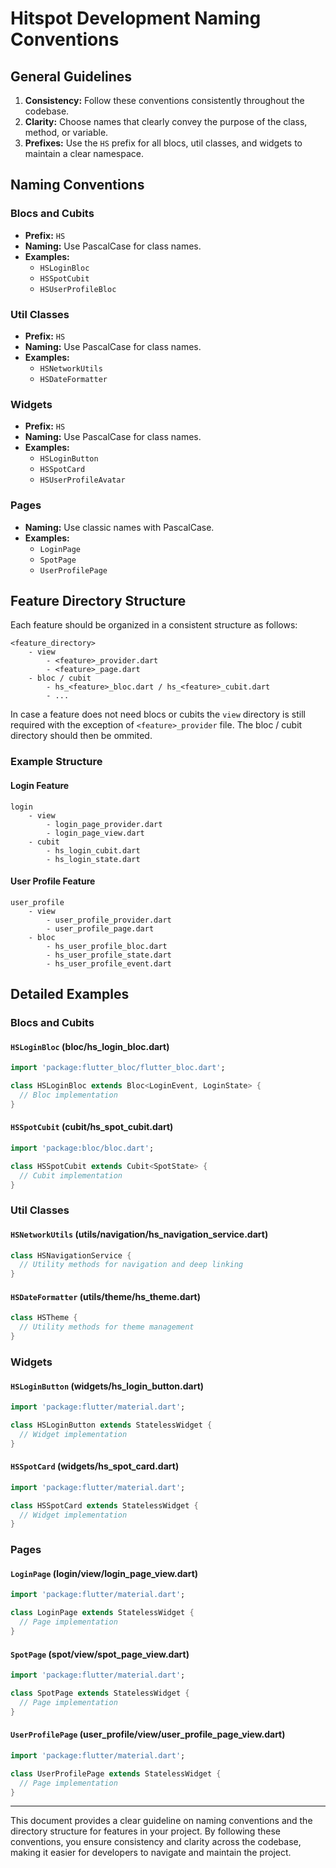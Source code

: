 # Hitspot Development Naming Conventions

## General Guidelines
1. **Consistency:** Follow these conventions consistently throughout the codebase.
2. **Clarity:** Choose names that clearly convey the purpose of the class, method, or variable.
3. **Prefixes:** Use the `HS` prefix for all blocs, util classes, and widgets to maintain a clear namespace.

## Naming Conventions

### Blocs and Cubits
- **Prefix:** `HS`
- **Naming:** Use PascalCase for class names.
- **Examples:**
  - `HSLoginBloc`
  - `HSSpotCubit`
  - `HSUserProfileBloc`

### Util Classes
- **Prefix:** `HS`
- **Naming:** Use PascalCase for class names.
- **Examples:**
  - `HSNetworkUtils`
  - `HSDateFormatter`

### Widgets
- **Prefix:** `HS`
- **Naming:** Use PascalCase for class names.
- **Examples:**
  - `HSLoginButton`
  - `HSSpotCard`
  - `HSUserProfileAvatar`

### Pages
- **Naming:** Use classic names with PascalCase.
- **Examples:**
  - `LoginPage`
  - `SpotPage`
  - `UserProfilePage`

## Feature Directory Structure
Each feature should be organized in a consistent structure as follows:

```
<feature_directory>
    - view
        - <feature>_provider.dart
        - <feature>_page.dart
    - bloc / cubit
        - hs_<feature>_bloc.dart / hs_<feature>_cubit.dart
        - ...
```

In case a feature does not need blocs or cubits the `view` directory is still required with the exception of `<feature>_provider` file. The bloc / cubit directory should then be ommited.
### Example Structure

#### Login Feature
```
login
    - view
        - login_page_provider.dart
        - login_page_view.dart
    - cubit
        - hs_login_cubit.dart
        - hs_login_state.dart
```

#### User Profile Feature
```
user_profile
    - view
        - user_profile_provider.dart
        - user_profile_page.dart
    - bloc
        - hs_user_profile_bloc.dart
        - hs_user_profile_state.dart
        - hs_user_profile_event.dart
```

## Detailed Examples

### Blocs and Cubits

#### `HSLoginBloc` (bloc/hs_login_bloc.dart)
```dart
import 'package:flutter_bloc/flutter_bloc.dart';

class HSLoginBloc extends Bloc<LoginEvent, LoginState> {
  // Bloc implementation
}
```

#### `HSSpotCubit` (cubit/hs_spot_cubit.dart)
```dart
import 'package:bloc/bloc.dart';

class HSSpotCubit extends Cubit<SpotState> {
  // Cubit implementation
}
```

### Util Classes

#### `HSNetworkUtils` (utils/navigation/hs_navigation_service.dart)
```dart
class HSNavigationService {
  // Utility methods for navigation and deep linking
}
```

#### `HSDateFormatter` (utils/theme/hs_theme.dart)
```dart
class HSTheme {
  // Utility methods for theme management
}
```

### Widgets

#### `HSLoginButton` (widgets/hs_login_button.dart)
```dart
import 'package:flutter/material.dart';

class HSLoginButton extends StatelessWidget {
  // Widget implementation
}
```

#### `HSSpotCard` (widgets/hs_spot_card.dart)
```dart
import 'package:flutter/material.dart';

class HSSpotCard extends StatelessWidget {
  // Widget implementation
}
```

### Pages

#### `LoginPage` (login/view/login_page_view.dart)
```dart
import 'package:flutter/material.dart';

class LoginPage extends StatelessWidget {
  // Page implementation
}
```

#### `SpotPage` (spot/view/spot_page_view.dart)
```dart
import 'package:flutter/material.dart';

class SpotPage extends StatelessWidget {
  // Page implementation
}
```

#### `UserProfilePage` (user_profile/view/user_profile_page_view.dart)
```dart
import 'package:flutter/material.dart';

class UserProfilePage extends StatelessWidget {
  // Page implementation
}
```

---

This document provides a clear guideline on naming conventions and the directory structure for features in your project. By following these conventions, you ensure consistency and clarity across the codebase, making it easier for developers to navigate and maintain the project.